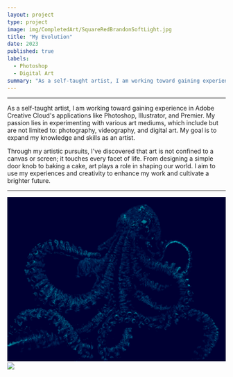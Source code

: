 ```yaml
---
layout: project
type: project
image: img/CompletedArt/SquareRedBrandonSoftLight.jpg
title: "My Evolution"
date: 2023
published: true
labels:
  - Photoshop
  - Digital Art
summary: "As a self-taught artist, I am working toward gaining experience in Adobe Creative Cloud's applications like Photoshop, Illustrator, and Premier. My passion lies in experimenting ..."
---
```


<hr>

As a self-taught artist, I am working toward gaining experience in Adobe Creative Cloud's applications like Photoshop, Illustrator, and Premier. My passion lies in experimenting with various art mediums, which include but are not limited to: photography, videography, and digital art. My goal is to expand my knowledge and skills as an artist.

Through my artistic pursuits, I've discovered that art is not confined to a canvas or screen; it touches every facet of life. From designing a simple door knob to baking a cake, art plays a role in shaping our world. I aim to use my experiences and creativity to enhance my work and cultivate a brighter future.

<hr>

<img class="img-fluid" src="../img/CompletedArt/OCIVISIONFULL2.png">
<img class="img-fluid" src="../img/CompletedArt/SODACITYFUNKYDERBY.png">


